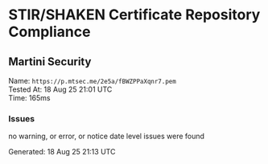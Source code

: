 # STIR/SHAKEN Certificate Repository Compliance

## Martini Security

Name: `https://p.mtsec.me/2e5a/fBWZPPaXqnr7.pem`\
Tested At: 18 Aug 25 21:01 UTC\
Time: 165ms

### Issues

no warning, or error, or notice date level issues were found

Generated: 18 Aug 25 21:13 UTC